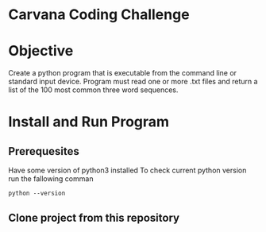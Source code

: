 # Carvana Coding Challenge

# Objective 
Create a python program that is executable from the command line or standard input device. Program must read one or more .txt files and return a list of the 100 most common three word sequences.

# Install and Run Program

## Prerequesites
Have some version of python3 installed
To check current python version run the fallowing comman

```python --version ```

## Clone project from this repository
